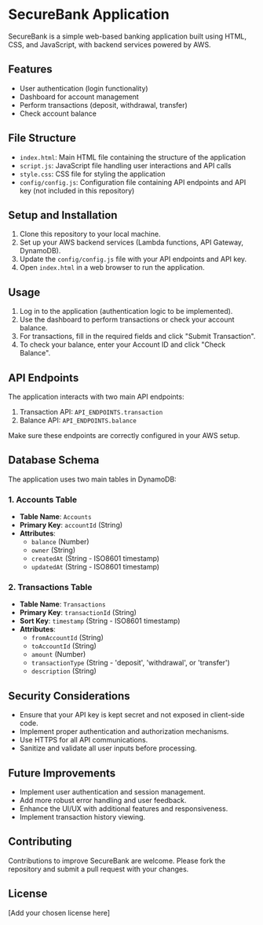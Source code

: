 # SecureBank Application

SecureBank is a simple web-based banking application built using HTML, CSS, and JavaScript, with backend services powered by AWS.

## Features

- User authentication (login functionality)
- Dashboard for account management
- Perform transactions (deposit, withdrawal, transfer)
- Check account balance

## File Structure

- `index.html`: Main HTML file containing the structure of the application
- `script.js`: JavaScript file handling user interactions and API calls
- `style.css`: CSS file for styling the application
- `config/config.js`: Configuration file containing API endpoints and API key (not included in this repository)

## Setup and Installation

1. Clone this repository to your local machine.
2. Set up your AWS backend services (Lambda functions, API Gateway, DynamoDB).
3. Update the `config/config.js` file with your API endpoints and API key.
4. Open `index.html` in a web browser to run the application.

## Usage

1. Log in to the application (authentication logic to be implemented).
2. Use the dashboard to perform transactions or check your account balance.
3. For transactions, fill in the required fields and click "Submit Transaction".
4. To check your balance, enter your Account ID and click "Check Balance".

## API Endpoints

The application interacts with two main API endpoints:

1. Transaction API: `API_ENDPOINTS.transaction`
2. Balance API: `API_ENDPOINTS.balance`

Make sure these endpoints are correctly configured in your AWS setup.

## Database Schema

The application uses two main tables in DynamoDB:

### 1. Accounts Table

- **Table Name**: `Accounts`
- **Primary Key**: `accountId` (String)
- **Attributes**:
  - `balance` (Number)
  - `owner` (String)
  - `createdAt` (String - ISO8601 timestamp)
  - `updatedAt` (String - ISO8601 timestamp)

### 2. Transactions Table

- **Table Name**: `Transactions`
- **Primary Key**: `transactionId` (String)
- **Sort Key**: `timestamp` (String - ISO8601 timestamp)
- **Attributes**:
  - `fromAccountId` (String)
  - `toAccountId` (String)
  - `amount` (Number)
  - `transactionType` (String - 'deposit', 'withdrawal', or 'transfer')
  - `description` (String)

## Security Considerations

- Ensure that your API key is kept secret and not exposed in client-side code.
- Implement proper authentication and authorization mechanisms.
- Use HTTPS for all API communications.
- Sanitize and validate all user inputs before processing.

## Future Improvements

- Implement user authentication and session management.
- Add more robust error handling and user feedback.
- Enhance the UI/UX with additional features and responsiveness.
- Implement transaction history viewing.

## Contributing

Contributions to improve SecureBank are welcome. Please fork the repository and submit a pull request with your changes.

## License

[Add your chosen license here]